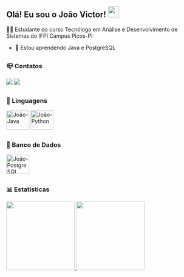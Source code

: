 ## Olá! Eu sou o João Victor! <img src="https://github.com/TheDudeThatCode/TheDudeThatCode/blob/master/Assets/Hi.gif" width="29px">

🧑🏫 Estudante do curso Tecnólogo em Análise e Desenvolvimento de Sistemas do IFPI Campus Picos-PI

- 🌱 Estou aprendendo Java e PostgreSQL

##

### 📪 Contatos
<div>
   <a href="mailto:joaovictor.programmer@gmail.com"><img src="https://img.shields.io/badge/Gmail-D14836?style=for-the-badge&logo=gmail&logoColor=white"></a>
   <a href="https://www.linkedin.com/in/jo%C3%A3o-victor-pereira-borges-37288325a/"><img src="https://img.shields.io/badge/LinkedIn-0077B5?style=for-the-badge&logo=linkedin&logoColor=white"></a>
</div>

##

### 💎 Linguagens
<div>
  <img align="center" alt="João-Java" height="50" width="60" src="https://cdn.jsdelivr.net/gh/devicons/devicon/icons/java/java-original-wordmark.svg"/>
  <img align="center" alt="João-Python" height="50" width="60" src="https://cdn.jsdelivr.net/gh/devicons/devicon/icons/python/python-original-wordmark.svg"/>
</div>

##

### 🎲 Banco de Dados
<div>
  <img align="center" alt="João-PostgreSQL" height="50" width="60" src="https://cdn.jsdelivr.net/gh/devicons/devicon/icons/postgresql/postgresql-original-wordmark.svg"/>
</div>

##

### 📊 Estatísticas

<div>
  <a href="https://github.com//JoaoVictor-dev1">
  <img height="180em" src="https://github-readme-stats.vercel.app/api?username=JoaoVictor-dev1&show_icons=true&theme=github_dark&include_all_commits=true&count_private=true"/>
  <img height="180em" src="https://github-readme-stats.vercel.app/api/top-langs/?username=JoaoVictor-dev1&layout=compact&langs_count=16&theme=github_dark"/>
</div>
          

